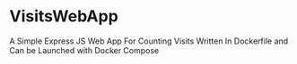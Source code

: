# VisitsWebApp
A Simple Express JS Web App For Counting Visits Written In Dockerfile and Can be Launched with Docker Compose
